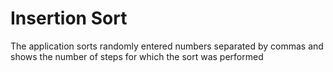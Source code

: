 # Insertion Sort

The application sorts randomly entered numbers separated by commas and shows the number of steps for which the sort was performed


